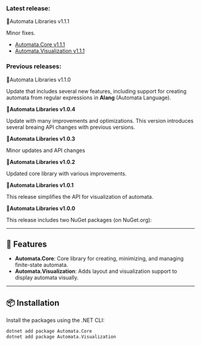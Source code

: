 ﻿### Latest release:
  🎉Automata Libraries v1.1.1
  
  Minor fixes.

- [Automata.Core v1.1.1](https://www.nuget.org/packages/Automata.Core)  
- [Automata.Visualization v1.1.1](https://www.nuget.org/packages/Automata.Visualization)  

 
 ### Previous releases:
 🎉Automata Libraries v1.1.0
  
  Update that includes several new features, including support for creating automata from regular expressions in **Alang** (Automata Language).

🎉**Automata Libraries v1.0.4**

Update with many improvements and optimizations. This version introduces several breaing API changes with previous versions.


 🎉**Automata Libraries v1.0.3**  
 
 Minor updates and API changes 

 🎉**Automata Libraries v1.0.2**   
 
 Updated core library with various improvements. 

 🎉**Automata Libraries v1.0.1**  
 
 This release simplifies the API for visualization of automata. 

🎉**Automata Libraries v1.0.0**   

This release includes two NuGet packages (on NuGet.org):  

---

## 🚀 Features  
- **Automata.Core**: Core library for creating, minimizing, and managing finite-state automata.  
- **Automata.Visualization**: Adds layout and visualization support to display automata visually.  

---

## 📦 Installation  
Install the packages using the .NET CLI:

```bash
dotnet add package Automata.Core
dotnet add package Automata.Visualization